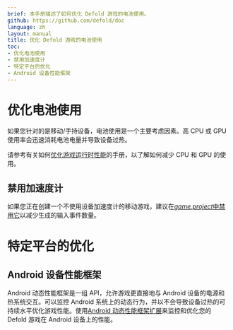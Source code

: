 ```yaml
---
brief: 本手册描述了如何优化 Defold 游戏的电池使用。
github: https://github.com/defold/doc
language: zh
layout: manual
title: 优化 Defold 游戏的电池使用
toc:
- 优化电池使用
- 禁用加速度计
- 特定平台的优化
- Android 设备性能框架
---
```


# 优化电池使用
如果您针对的是移动/手持设备，电池使用是一个主要考虑因素。高 CPU 或 GPU 使用率会迅速消耗电池电量并导致设备过热。

请参考有关如何[优化游戏运行时性能](/zh/manuals/optimization-speed)的手册，以了解如何减少 CPU 和 GPU 的使用。

## 禁用加速度计
如果您正在创建一个不使用设备加速度计的移动游戏，建议在[*game.project*中禁用它](/zh/manuals/project-settings/#use-accelerometer)以减少生成的输入事件数量。

# 特定平台的优化

## Android 设备性能框架

Android 动态性能框架是一组 API，允许游戏更直接地与 Android 设备的电源和热系统交互。可以监控 Android 系统上的动态行为，并以不会导致设备过热的可持续水平优化游戏性能。使用[Android 动态性能框架扩展](https://defold.com/extension-adpf/)来监控和优化您的 Defold 游戏在 Android 设备上的性能。